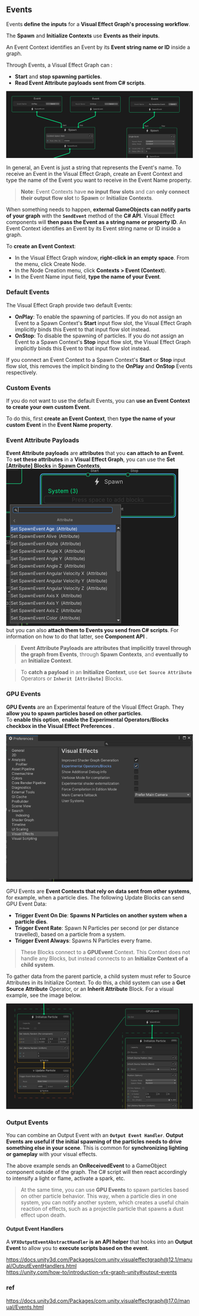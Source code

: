 ## Events

Events **define the inputs** for a **Visual Effect Graph's processing workflow**. 

The **Spawn** and **Initialize Contexts** use **Events as their inputs**. 

An Event Context identifies an Event by its **Event string name or ID** inside a graph. 


Through Events, a Visual Effect Graph can :

- **Start** and **stop spawning particles**.
- **Read Event Attribute payloads sent from C# scripts**.

![](./img/EventContexts.png)

In general, an Event is just a string that represents the Event's name. To receive an Event in the Visual Effect Graph, create an Event Context and type the name of the Event you want to receive in the Event Name property. 


> **Note**: Event Contexts have **no input flow slots** and can **only connect their output flow slot** to **Spawn** or **Initialize Contexts**.


When something needs to happen, **external GameObjects can notify parts of your graph** with the **`SendEvent`** method of the **C# API**. Visual Effect components will **then pass the Event as a string name or property ID**. An Event Context identifies an Event by its Event string name or ID inside a graph.



To **create an Event Context**:

- In the Visual Effect Graph window, **right-click in an empty space**.
From the menu, click Create Node.
- In the Node Creation menu, click **Contexts > Event (Context**).
- In the Event Name input field, **type the name of your Event**.

### Default Events

The Visual Effect Graph provide two default Events:

-   **OnPlay**: To enable the spawning of particles. If you do not assign an Event to a Spawn Context's **Start** input flow slot, the Visual Effect Graph implicitly binds this Event to that input flow slot instead.
-   **OnStop**: To disable the spawning of particles. If you do not assign an Event to a Spawn Context's **Stop** input flow slot, the Visual Effect Graph implicitly binds this Event to that input flow slot instead.

If you connect an Event Context to a Spawn Context's **Start** or **Stop** input flow slot, this removes the implicit binding to the **OnPlay** and **OnStop** Events respectively.

### Custom Events
If you do not want to use the default Events, you can **use an Event Context to create your own custom Event**.

To do this, first **create an Event Context**, then **type the name of your custom Event** in the **Event Name property**.

### Event Attribute Payloads

**Event Attribute payloads** are **attributes** that you **can attach to an Event**. \
To **set these attributes** in a **Visual Effect Graph**, you can use the **Set [Attribute]** **Blocks** in **Spawn Contexts**, \
![](./img/event_attribute.png). \
but you can also **attach them to Events you send from C# scripts**. For information on how to do that latter, see **Component API** .

> **Event Attribute Payloads are attributes that implicitly travel through the graph from Events**, through **Spawn Contexts**, and **eventually to** an **Initialize Context**. 

> To **catch a payload** in an **Initialize Context**, use **`Get Source Attribute`** Operators or **`Inherit [Attribute]`** Blocks.

### GPU Events
**GPU Events** are an Experimental feature of the Visual Effect Graph. They **allow you to spawn particles based on other particles**. \
To **enable this option**, **enable the Experimental Operators/Blocks checkbox in the Visual Effect Preferences** .

![](./img/preference.png)

GPU Events are **Event Contexts that rely on data sent from other systems**, for example, when a particle dies. The following Update Blocks can send GPU Event Data:

-   **Trigger Event On Die**: **Spawns N Particles on another system** **when a particle dies**.
-   **Trigger Event Rate**: Spawn N Particles per second (or per distance travelled), based on a particle from a system.
-   **Trigger Event Always**: Spawns N Particles every frame.

> These Blocks connect to a **GPUEvent** Context. This Context does not handle any Blocks, but instead connects to an **Initialize Context of a child system**.

To gather data from the parent particle, a child system must refer to Source Attributes in its Initialize Context. To do this, a child system can use a **Get Source Attribute** Operator, or an **Inherit Attribute** Block. For a visual example, see the image below.


![](./img/GPUEvent.png)


### Output Events
You can combine an Output Event with an **`Output Event Handler`**. **Output Events are useful if the initial spawning of the particles needs to drive something else in your scene**. This is common for **synchronizing lighting or gameplay** with your visual effects.



The above example sends an **OnReceivedEvent** to a GameObject component outside of the graph. The C# script will then react accordingly to intensify a light or flame, activate a spark, etc.


> At the same time, you can use **GPU Events** to spawn particles based on other particle behavior. This way, when a particle dies in one system, you can notify another system, which creates a useful chain reaction of effects, such as a projectile particle that spawns a dust effect upon death.

#### Output Event Handlers

A **`VFXOutputEventAbstractHandler` is an API helper** that hooks into an **Output Event** to allow you to **execute scripts based on the event**.

https://docs.unity3d.com/Packages/com.unity.visualeffectgraph@12.1/manual/OutputEventHandlers.html \
https://unity.com/how-to/introduction-vfx-graph-unity#output-events

### ref 
https://docs.unity3d.com/Packages/com.unity.visualeffectgraph@17.0/manual/Events.html


